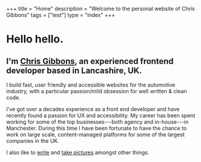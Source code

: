 +++
title = "Home"
description = "Welcome to the personal website of Chris Gibbons"
tags = ["test"]
type = "index"
+++

# Hello hello.

## I'm [Chris Gibbons](/about), an experienced frontend developer based in Lancashire, UK.

I build fast, user friendly and accessible websites for the automotive industry, with a particular passion/mild obsession for well written &amp; clean code.

I've got over a decades experience as a front end developer and have recently found a passion for UX and accessibility. My career has been spent working for some of the top businesses---both agency and in-house---in Manchester. During this time I have been fortunate to have the chance to work on large scale, content-managed platforms for some of the largest companies in the UK.

I also like to [write](/writing) and <a href="https://www.instagram.com/_gbbns" rel="noopener">take pictures</a> amongst other things.

